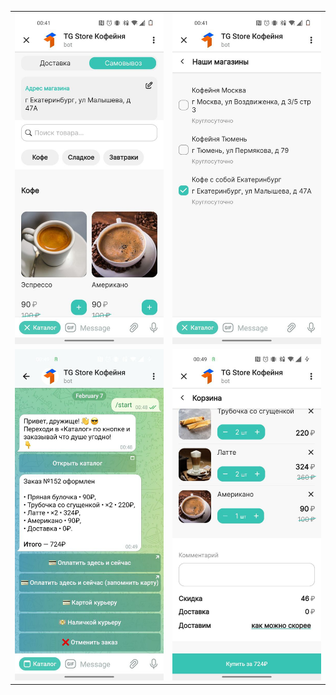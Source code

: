 |     |     |
| --- | --- |
![](https://github.com/vpunch/demo/blob/main/tg-store-manager/imgs/main.jpg) | ![](https://github.com/vpunch/demo/blob/main/tg-store-manager/imgs/stores.jpg)
![](https://github.com/vpunch/demo/blob/main/tg-store-manager/imgs/chat.jpg) | ![](https://github.com/vpunch/demo/blob/main/tg-store-manager/imgs/cart.jpg)
